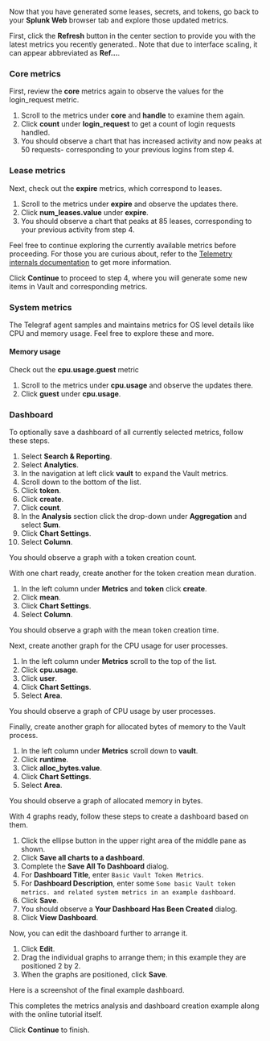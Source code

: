 Now that you have generated some leases, secrets, and tokens, go back to your **Splunk Web** browser tab and explore those updated metrics.

First, click the **Refresh** button in the center section to provide you with the latest metrics you recently generated.. Note that due to interface scaling, it can appear abbreviated as **Ref...**.

### Core metrics

First, review the **core** metrics again to observe the values for the login_request metric.

1. Scroll to the metrics under **core** and **handle** to examine them again.
1. Click **count** under **login_request** to get a count of login requests handled.
1. You should observe a chart that has increased activity and now peaks at 50 requests- corresponding to your previous logins from step 4.

### Lease metrics

Next, check out the **expire** metrics, which correspond to leases.

1. Scroll to the metrics under **expire** and observe the updates there.
1. Click **num_leases.value** under **expire**.
1. You should observe a chart that peaks at 85 leases, corresponding to your previous activity from step 4.

Feel free to continue exploring the currently available metrics before proceeding. For those you are curious about, refer to the [Telemetry internals documentation](https://www.vaultproject.io/docs/internals/telemetry) to get more information.

Click **Continue** to proceed to step 4, where you will generate some new items in Vault and corresponding metrics.

### System metrics

The Telegraf agent samples and maintains metrics for OS level details like CPU and memory usage. Feel free to explore these and more.

#### Memory usage

Check out the **cpu.usage.guest** metric

1. Scroll to the metrics under **cpu.usage** and observe the updates there.
1. Click **guest** under **cpu.usage**.

### Dashboard

To optionally save a dashboard of all currently selected metrics, follow these steps.

1. Select **Search & Reporting**.
1. Select **Analytics**.
1. In the navigation at left click **vault** to expand the Vault metrics.
1. Scroll down to the bottom of the list.
1. Click **token**.
1. Click **create**.
1. Click **count**.
1. In the **Analysis** section click the drop-down under **Aggregation** and select **Sum**.
1. Click **Chart Settings**.
1. Select **Column**.

You should observe a graph with a token creation count.

With one chart ready, create another for the token creation mean duration.

1. In the left column under **Metrics** and **token** click **create**.
1. Click **mean**.
1. Click **Chart Settings**.
1. Select **Column**.

You should observe a graph with the mean token creation time.

Next, create another graph for the CPU usage for user processes.

1. In the left column under **Metrics** scroll to the top of the list.
1. Click **cpu.usage**.
1. Click **user**.
1. Click **Chart Settings**.
1. Select **Area**.

You should observe a graph of CPU usage by user processes.

Finally, create another graph for allocated bytes of memory to the Vault process.

1. In the left column under **Metrics** scroll down to **vault**.
1. Click **runtime**.
1. Click **alloc_bytes.value**.
1. Click **Chart Settings**.
1. Select **Area**.

You should observe a graph of allocated memory in bytes.

With 4 graphs ready, follow these steps to create a dashboard based on them.

1. Click the ellipse button in the upper right area of the middle pane as shown.
1. Click **Save all charts to a dashboard**.
1. Complete the **Save All To Dashboard** dialog.
1. For **Dashboard Title**, enter `Basic Vault Token Metrics`.
1. For **Dashboard Description**, enter some `Some basic Vault token metrics. and related system metrics in an example dashboard`.
1. Click **Save**.
1. You should observe a **Your Dashboard Has Been Created** dialog.
1. Click **View Dashboard**.

Now, you can edit the dashboard further to arrange it.

1. Click **Edit**.
1. Drag the individual graphs to arrange them; in this example they are positioned 2 by 2.
1. When the graphs are positioned, click **Save**.

Here is a screenshot of the final example dashboard.

This completes the metrics analysis and dashboard creation example along with the online tutorial itself.

Click **Continue** to finish.

